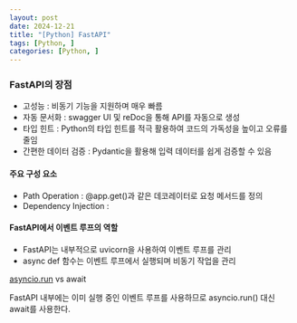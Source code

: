 ```yaml
---
layout: post
date: 2024-12-21
title: "[Python] FastAPI"
tags: [Python, ]
categories: [Python, ]
---
```



### FastAPI의 장점

- 고성능 : 비동기 기능을 지원하며 매우 빠름
- 자동 문서화 : swagger UI 및 reDoc을 통해 API를 자동으로 생성
- 타입 힌트 : Python의 타입 힌트를 적극 활용하여 코드의 가독성을 높이고 오류를 줄임
- 간편한 데이터 검증 : Pydantic을 활용해 입력 데이터를 쉽게 검증할 수 있음

#### 주요 구성 요소 

- Path Operation : @app.get()과 같은 데코레이터로 요청 메서드를 정의
- Dependency Injection :

#### FastAPI에서 이벤트 루프의 역할

- FastAPI는 내부적으로 uvicorn을 사용하여 이벤트 루프를 관리
- async def 함수는 이벤트 루프에서 실행되며 비동기 작업을 관리

[asyncio.run](http://asyncio.run/) vs await


FastAPI 내부에는 이미 실행 중인 이벤트 루프를 사용하므로 asyncio.run() 대신 await를 사용한다. 

